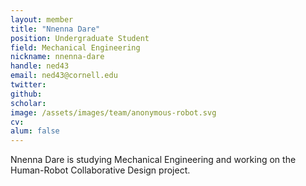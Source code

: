 ```yaml
---
layout: member
title: "Nnenna Dare"
position: Undergraduate Student
field: Mechanical Engineering
nickname: nnenna-dare
handle: ned43
email: ned43@cornell.edu
twitter:
github:
scholar:
image: /assets/images/team/anonymous-robot.svg
cv:
alum: false
---
```

Nnenna Dare is studying Mechanical Engineering and working on the Human-Robot Collaborative Design project.
